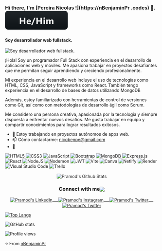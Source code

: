 ### Hi there, I'm [Pereira Nicolas !](https://nBenjaminPr .codes) 👋.  <img src="https://raw.githubusercontent.com/8bithemant/8bithemant/master/svg/pronouns/hehim.svg" >
#### Soy desarrollador web fullstack. 
![Soy desarrollador web fullstack. ](https://static.javatpoint.com/blog/images/mern-stack.png)

¡Hola! Soy un programador Full Stack con experiencia en el desarrollo de aplicaciones web y móviles. Me apasiona trabajar en proyectos desafiantes que me permitan seguir aprendiendo y creciendo profesionalmente.

Mi experiencia en el desarrollo web incluye el uso de tecnologías como HTML, CSS, JavaScript y frameworks como React. También tengo experiencia en el desarrollo de bases de datos utilizando MongoDB

Además, estoy familiarizado con herramientas de control de versiones como Git, así como con metodologías de desarrollo ágil como Scrum.

Me considero una persona creativa, apasionada por la tecnología y siempre dispuesta a enfrentar nuevos desafíos. Me gusta trabajar en equipo y compartir conocimientos para lograr resultados exitosos.


- 🔭 Estoy trabajando en proyectos autónomos de apps web.
- 📫 Cómo contactarme: nicobenpe@gmail.com
- 🏀

![HTML5](https://img.shields.io/badge/html5-%23E34F26.svg?style=for-the-badge&logo=html5&logoColor=white)
![CSS3](https://img.shields.io/badge/css3-%231572B6.svg?style=for-the-badge&logo=css3&logoColor=white)
![JavaScript](https://img.shields.io/badge/javascript-%23323330.svg?style=for-the-badge&logo=javascript&logoColor=%23F7DF1E)
![Bootstrap](https://img.shields.io/badge/bootstrap-%23563D7C.svg?style=for-the-badge&logo=bootstrap&logoColor=white)
![MongoDB](https://img.shields.io/badge/MongoDB-%234ea94b.svg?style=for-the-badge&logo=mongodb&logoColor=white)
![Express.js](https://img.shields.io/badge/express.js-%23404d59.svg?style=for-the-badge&logo=express&logoColor=%2361DAFB)
![React](https://img.shields.io/badge/react-%2320232a.svg?style=for-the-badge&logo=react&logoColor=%2361DAFB)
![NodeJS](https://img.shields.io/badge/node.js-6DA55F?style=for-the-badge&logo=node.js&logoColor=white)
![Nodemon](https://img.shields.io/badge/NODEMON-%23323330.svg?style=for-the-badge&logo=nodemon&logoColor=%BBDEAD)
![JWT](https://img.shields.io/badge/JWT-black?style=for-the-badge&logo=JSON%20web%20tokens)
![Vite](https://img.shields.io/badge/vite-%23646CFF.svg?style=for-the-badge&logo=vite&logoColor=white)
![Canva](https://img.shields.io/badge/Canva-%2300C4CC.svg?style=for-the-badge&logo=Canva&logoColor=white)
![Netlify](https://img.shields.io/badge/netlify-%23000000.svg?style=for-the-badge&logo=netlify&logoColor=#00C7B7)
![Render](https://img.shields.io/badge/Render-%46E3B7.svg?style=for-the-badge&logo=render&logoColor=white)
![Visual Studio Code](https://img.shields.io/badge/Visual%20Studio%20Code-0078d7.svg?style=for-the-badge&logo=visual-studio-code&logoColor=white)
![Trello](https://img.shields.io/badge/Trello-%23026AA7.svg?style=for-the-badge&logo=Trello&logoColor=white)

<p align="center">
<img align="center" src="https://github-readme-stats.vercel.app/api?username=rajput2107&&show_icons=true&theme=radical" alt="Pramod's Github Stats">
</p>  

<div align="center">
  <h3 align="center">Connect with me<img align="center" src="https://github.com/rajput2107/rajput2107/blob/master/Assets/Handshake.gif" height="33px" /></h3> 
</div>
<p align="center">
 <a href="(https://www.linkedin.com/in/lic-nicol%C3%A1s-benjam%C3%ADn-pereira-135a3b149)/" target="blank">
  <img align="center" alt="Pramod's LinkedIn" width="30px" src="https://www.vectorlogo.zone/logos/linkedin/linkedin-icon.svg" /> &nbsp; &nbsp;
 </a>
 <a href="https://www.instagram.com/nicolasbpereira/" target="blank">
  <img align="center" alt="Pramod's Instagram" width="30px" src="https://www.vectorlogo.zone/logos/instagram/instagram-icon.svg" /> &nbsp; &nbsp;
 </a>
 <a href="https://twitter.com/pramod2107" target="blank">
  <img align="center" alt="Pramod's Twitter" width="30px" src="https://www.vectorlogo.zone/logos/twitter/twitter-official.svg" /> &nbsp; &nbsp;
 </a>
 <a href="(https://encuestas-online-15i.netlify.app)" target="blank">
  <img align="center" alt="Pramod's Twitter" width="30px" src="https://www.vectorlogo.zone/logos/medium/medium-tile.svg" />
 </a> 
  <br/>


[![Top Langs](https://github-readme-stats.vercel.app/api/top-langs/?username=nBenjaminPr)](https://github.com/nBenjaminPr/github-readme-stats)

![GitHub stats](https://github-readme-stats.vercel.app/api?username=nBenjaminPr&show_icons=true&theme=radical)  

![Profile views](https://gpvc.arturio.dev/nBenjaminPr)  



⭐️ From [nBenjaminPr](https://github.com/nBenjaminPr)


